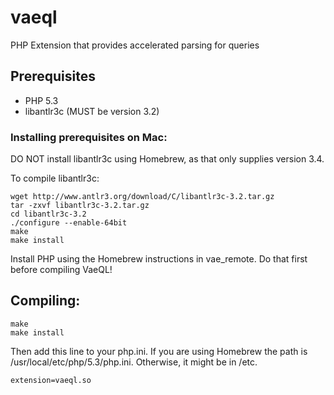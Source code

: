 # vaeql

PHP Extension that provides accelerated parsing for queries


## Prerequisites

 - PHP 5.3
 - libantlr3c (MUST be version 3.2)


### Installing prerequisites on Mac:

DO NOT install libantlr3c using Homebrew, as that only supplies 
version 3.4.

To compile libantlr3c:

    wget http://www.antlr3.org/download/C/libantlr3c-3.2.tar.gz
    tar -zxvf libantlr3c-3.2.tar.gz
    cd libantlr3c-3.2
    ./configure --enable-64bit
    make
    make install

Install PHP using the Homebrew instructions in vae_remote.  Do that
first before compiling VaeQL!


## Compiling:

    make
    make install

Then add this line to your php.ini.  If you are using Homebrew the path
is /usr/local/etc/php/5.3/php.ini.  Otherwise, it might be in /etc.

    extension=vaeql.so
